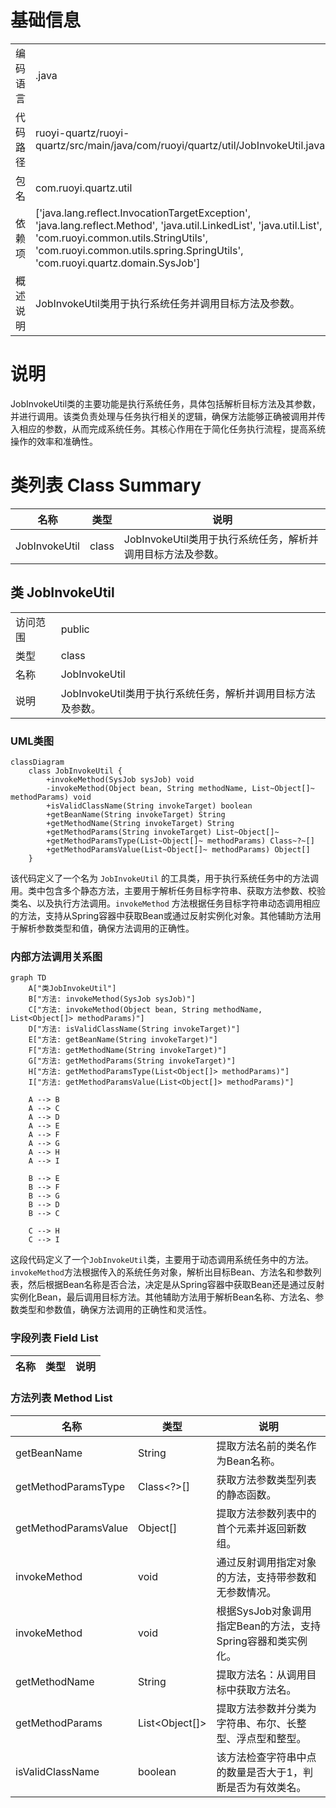 # 基础信息

|      |      |
|------|------|
| 编码语言 | .java |
| 代码路径 | ruoyi-quartz/ruoyi-quartz/src/main/java/com/ruoyi/quartz/util/JobInvokeUtil.java |
| 包名 | com.ruoyi.quartz.util |
| 依赖项 | ['java.lang.reflect.InvocationTargetException', 'java.lang.reflect.Method', 'java.util.LinkedList', 'java.util.List', 'com.ruoyi.common.utils.StringUtils', 'com.ruoyi.common.utils.spring.SpringUtils', 'com.ruoyi.quartz.domain.SysJob'] |
| 概述说明 | JobInvokeUtil类用于执行系统任务并调用目标方法及参数。 |

# 说明

JobInvokeUtil类的主要功能是执行系统任务，具体包括解析目标方法及其参数，并进行调用。该类负责处理与任务执行相关的逻辑，确保方法能够正确被调用并传入相应的参数，从而完成系统任务。其核心作用在于简化任务执行流程，提高系统操作的效率和准确性。

# 类列表 Class Summary

| 名称   | 类型  | 说明 |
|-------|------|-------------|
| JobInvokeUtil | class | JobInvokeUtil类用于执行系统任务，解析并调用目标方法及参数。 |



## 类 JobInvokeUtil

|      |      |
|------|------|
| 访问范围 | public |
| 类型 | class |
| 名称 | JobInvokeUtil |
| 说明 | JobInvokeUtil类用于执行系统任务，解析并调用目标方法及参数。 |


### UML类图

```mermaid
classDiagram
    class JobInvokeUtil {
        +invokeMethod(SysJob sysJob) void
        -invokeMethod(Object bean, String methodName, List~Object[]~ methodParams) void
        +isValidClassName(String invokeTarget) boolean
        +getBeanName(String invokeTarget) String
        +getMethodName(String invokeTarget) String
        +getMethodParams(String invokeTarget) List~Object[]~
        +getMethodParamsType(List~Object[]~ methodParams) Class~?~[]
        +getMethodParamsValue(List~Object[]~ methodParams) Object[]
    }
```

该代码定义了一个名为 `JobInvokeUtil` 的工具类，用于执行系统任务中的方法调用。类中包含多个静态方法，主要用于解析任务目标字符串、获取方法参数、校验类名、以及执行方法调用。`invokeMethod` 方法根据任务目标字符串动态调用相应的方法，支持从Spring容器中获取Bean或通过反射实例化对象。其他辅助方法用于解析参数类型和值，确保方法调用的正确性。


### 内部方法调用关系图

```mermaid
graph TD
    A["类JobInvokeUtil"]
    B["方法: invokeMethod(SysJob sysJob)"]
    C["方法: invokeMethod(Object bean, String methodName, List<Object[]> methodParams)"]
    D["方法: isValidClassName(String invokeTarget)"]
    E["方法: getBeanName(String invokeTarget)"]
    F["方法: getMethodName(String invokeTarget)"]
    G["方法: getMethodParams(String invokeTarget)"]
    H["方法: getMethodParamsType(List<Object[]> methodParams)"]
    I["方法: getMethodParamsValue(List<Object[]> methodParams)"]

    A --> B
    A --> C
    A --> D
    A --> E
    A --> F
    A --> G
    A --> H
    A --> I

    B --> E
    B --> F
    B --> G
    B --> D
    B --> C

    C --> H
    C --> I
```

这段代码定义了一个`JobInvokeUtil`类，主要用于动态调用系统任务中的方法。`invokeMethod`方法根据传入的系统任务对象，解析出目标Bean、方法名和参数列表，然后根据Bean名称是否合法，决定是从Spring容器中获取Bean还是通过反射实例化Bean，最后调用目标方法。其他辅助方法用于解析Bean名称、方法名、参数类型和参数值，确保方法调用的正确性和灵活性。

### 字段列表 Field List

| 名称  | 类型  | 说明 |
|-------|-------|------|

### 方法列表 Method List

| 名称  | 类型  | 说明 |
|-------|-------|------|
| getBeanName | String | 提取方法名前的类名作为Bean名称。 |
| getMethodParamsType | Class<?>[] | 获取方法参数类型列表的静态函数。 |
| getMethodParamsValue | Object[] | 提取方法参数列表中的首个元素并返回新数组。 |
| invokeMethod | void | 通过反射调用指定对象的方法，支持带参数和无参数情况。 |
| invokeMethod | void | 根据SysJob对象调用指定Bean的方法，支持Spring容器和类实例化。 |
| getMethodName | String | 提取方法名：从调用目标中获取方法名。 |
| getMethodParams | List<Object[]> | 提取方法参数并分类为字符串、布尔、长整型、浮点型和整型。 |
| isValidClassName | boolean | 该方法检查字符串中点的数量是否大于1，判断是否为有效类名。 |




